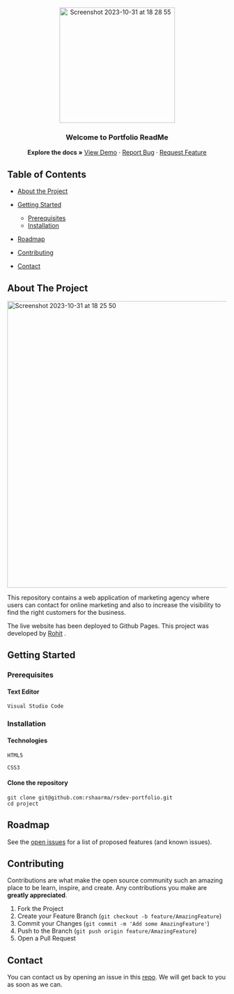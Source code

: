 <br />
<p align="center">
  <a href=" https://rshaarma.github.io/rsdev-portfolio/">
  <img width="265" alt="Screenshot 2023-10-31 at 18 28 55" src="https://github.com/rshaarma/rsdev-portfolio/assets/64362564/7bfd0c03-0a8f-498b-9425-233e5360c286">
  </a>

  <h3 align="center">Welcome to Portfolio ReadMe</h3>

  <p align="center">
    <strong>Explore the docs »</strong>
    <a href="https://rshaarma.github.io/rsdev-portfolio/">View Demo</a>
    ·
    <a href="https://github.com/rshaarma/rsdev-portfolio/issues">Report Bug</a>
    ·
    <a href="https://github.com/rshaarma/rsdev-portfolio/issues">Request Feature</a>
  </p>
</p>

<!-- TABLE OF CONTENTS -->

## Table of Contents

- [About the Project](#about-the-project)

- [Getting Started](#getting-started)

  - [Prerequisites](#prerequisites)
  - [Installation](#installation)

- [Roadmap](#roadmap)
- [Contributing](#contributing)
- [Contact](#contact)

## About The Project

<img width="658" alt="Screenshot 2023-10-31 at 18 25 50" src="https://github.com/rshaarma/rsdev-portfolio/assets/64362564/689d3b57-bed1-4dee-ba15-72d3a59bd113">

This repository contains a web application of marketing agency where users can contact for online marketing and also to increase the visibility to find the right customers for the business.

The live website has been deployed to
Github Pages. This project was developed by [Rohit](https://github.com/rshaarma) .

## Getting Started

### Prerequisites

#### Text Editor

```shell
Visual Studio Code
```

### Installation

#### Technologies

```shell
HTML5
```

```shell
CSS3
```

#### Clone the repository

```shell
git clone git@github.com:rshaarma/rsdev-portfolio.git
cd project
```

<!-- ROADMAP -->

## Roadmap

See the [open issues](https://github.com/rshaarma/rsdev-portfolio/issues) for a list of proposed features (and known issues).

<!-- CONTRIBUTING -->

## Contributing

Contributions are what make the open source community such an amazing place to be learn, inspire, and create. Any contributions you make are **greatly appreciated**.

1. Fork the Project
2. Create your Feature Branch (`git checkout -b feature/AmazingFeature`)
3. Commit your Changes (`git commit -m 'Add some AmazingFeature'`)
4. Push to the Branch (`git push origin feature/AmazingFeature`)
5. Open a Pull Request

## Contact

You can contact us by opening an issue in this [repo](https://github.com/rshaarma/rsdev-portfolio/issues). We will get back to you as soon as we can.
